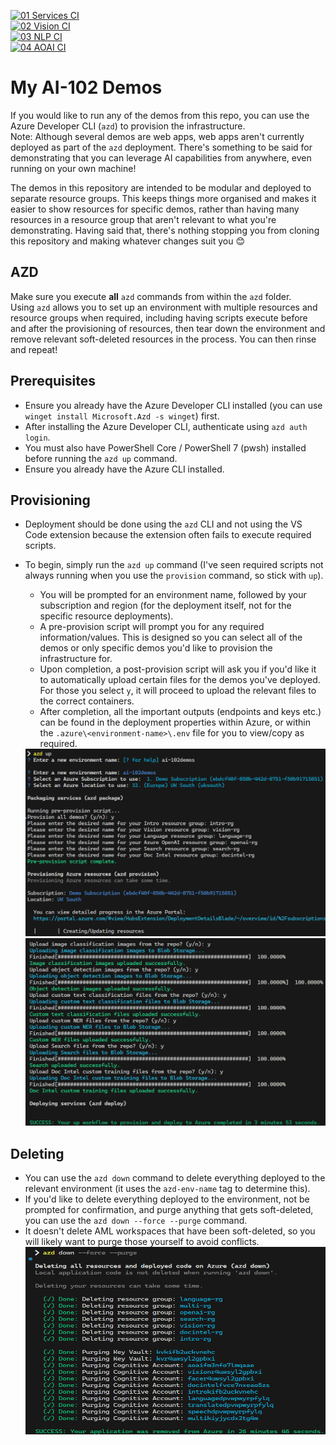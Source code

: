[![01 Services CI](https://github.com/iveylabs/ai-102-examples/actions/workflows/01-services-ci.yml/badge.svg)](https://github.com/iveylabs/ai-102-examples/actions/workflows/01-services-ci.yml)  
[![02 Vision CI](https://github.com/iveylabs/ai-102-examples/actions/workflows/02-vision-ci.yml/badge.svg)](https://github.com/iveylabs/ai-102-examples/actions/workflows/02-vision-ci.yml)  
[![03 NLP CI](https://github.com/iveylabs/ai-102-examples/actions/workflows/03-nlp-ci.yml/badge.svg)](https://github.com/iveylabs/ai-102-examples/actions/workflows/03-nlp-ci.yml)  
[![04 AOAI CI](https://github.com/iveylabs/ai-102-examples/actions/workflows/04-aoai-ci.yml/badge.svg)](https://github.com/iveylabs/ai-102-examples/actions/workflows/04-aoai-ci.yml)

# My AI-102 Demos
If you would like to run any of the demos from this repo, you can use the Azure Developer CLI (`azd`) to provision the infrastructure.  
Note: Although several demos are web apps, web apps aren't currently deployed as part of the `azd` deployment. There's something to be said for demonstrating that you can leverage AI capabilities from anywhere, even running on your own machine!  

The demos in this repository are intended to be modular and deployed to separate resource groups. This keeps things more organised and makes it easier to show resources for specific demos, rather than having many resources in a resource group that aren't relevant to what you're demonstrating. Having said that, there's nothing stopping you from cloning this repository and making whatever changes suit you 😊

## AZD
Make sure you execute **all** `azd` commands from within the `azd` folder.  
Using `azd` allows you to set up an environment with multiple resources and resource groups when required, including having scripts execute before and after the provisioning of resources, then tear down the environment and remove relevant soft-deleted resources in the process. You can then rinse and repeat!

## Prerequisites
- Ensure you already have the Azure Developer CLI installed (you can use `winget install Microsoft.Azd -s winget`) first.
- After installing the Azure Developer CLI, authenticate using `azd auth login`.
- You must also have PowerShell Core / PowerShell 7 (pwsh) installed before running the `azd up` command.
- Ensure you already have the Azure CLI installed.

## Provisioning
- Deployment should be done using the `azd` CLI and not using the VS Code extension because the extension often fails to execute required scripts.
- To begin, simply run the `azd up` command (I've seen required scripts not always running when you use the `provision` command, so stick with `up`).
    - You will be prompted for an environment name, followed by your subscription and region (for the deployment itself, not for the specific resource deployments).
    - A pre-provision script will prompt you for any required information/values. This is designed so you can select all of the demos or only specific demos you'd like to provision the infrastructure for.
    - Upon completion, a post-provision script will ask you if you'd like it to automatically upload certain files for the demos you've deployed. For those you select `y`, it will proceed to upload the relevant files to the correct containers.
    - After completion, all the important outputs (endpoints and keys etc.) can be found in the deployment properties within Azure, or within the `.azure\<environment-name>\.env` file for you to view/copy as required.

    <img src="readmeimages/azdup.png" alt="azd up terminal example" width="500" height="300">
    <img src="readmeimages/postprovision.png" alt="azd up postprovision output" width="500" height="300">

## Deleting
- You can use the `azd down` command to delete everything deployed to the relevant environment (it uses the `azd-env-name` tag to determine this).
- If you'd like to delete everything deployed to the environment, not be prompted for confirmation, and purge anything that gets soft-deleted, you can use the `azd down --force --purge` command.
- It doesn't delete AML workspaces that have been soft-deleted, so you will likely want to purge those yourself to avoid conflicts.   
    <img src="readmeimages/azddown.png" alt="azd down purge output" width="500" height="300">

